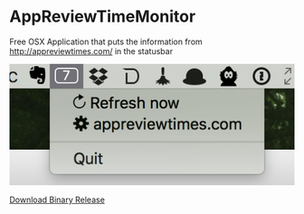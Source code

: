 # AppReviewTimeMonitor
Free OSX Application that puts the information from http://appreviewtimes.com/ in the statusbar

![alt text](images/screenshot.png "Application running in the status bar")

[Download Binary Release](releases/download/1.0.1/AppReviewTimeMonitor.zip)
